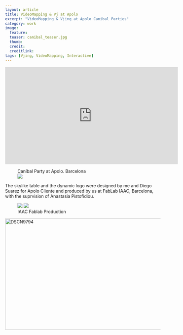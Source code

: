 ```yaml
---
layout: article
title: VideoMapping & Vj at Apolo
excerpt: "VideoMapping & Vjing at Apolo Canibal Parties"
category: work
image: 
  feature: 
  teaser: canibal_teaser.jpg
  thumb: 
  credit: 
  creditlink: 
tags: [Vjing, VideoMapping, Interactive]
---
```


<iframe width="560" height="315" src="https://www.youtube.com/embed/iG-7OF_QfiU" frameborder="0" allowfullscreen></iframe>

<figure class="one">
	<figcaption>Caníbal Party at Apolo. Barcelona</figcaption>
	<img src="https://c1.staticflickr.com/1/329/19124256023_77618865b4_z.jpg">
</figure>

The skylike table and the dynamic logo were designed by me and Diego Suarez for Apolo Cliente and produced by us at FabLab IAAC, Barcelona, with the suprvision of Anastasia Pistofidiou.

<figure class="half">
	<img src="https://c2.staticflickr.com/4/3944/33023263803_a2b6b26ce8_z.jpg">
	<img src="https://c1.staticflickr.com/3/2945/33023270483_1151a93b23_z.jpg">
	<figcaption>IAAC Fablab Production</figcaption>
</figure>

<a data-flickr-embed="true"  href="https://www.flickr.com/photos/49049102@N07/33020714843/in/album-72157655931148006/" title="DSCN9794"><img src="https://c1.staticflickr.com/4/3829/33020714843_3681379236_z.jpg" width="640" height="360" alt="DSCN9794"></a><script async src="//embedr.flickr.com/assets/client-code.js" charset="utf-8"></script>